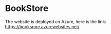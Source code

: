 # BookStore
The website is deployed on Azure, here is the link: https://booksrore.azurewebsites.net/
